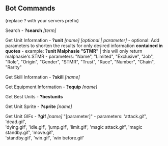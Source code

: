 ## Bot Commands ##
(replace ? with your servers prefix)

Search
    - **?search** *[term]*

Get Unit Information
    - **?unit** *[name] [optional | parameter]*
    - optional: Add parameters to shorten the results for only desired information 
                **contained in quotes**
    - example: **?unit Malphasie "STMR"**  | this will only return malphasie's STMR
    - parameters: "Name", "Limited", "Exclusive", 
                  "Job", "Role", "Origin", 
                  "Gender", "STMR", "Trust", 
                  "Race", "Number", "Chain", "Rarity"

Get Skill Information
    - **?skill** *[name]*

Get Equipment Information
    - **?equip** *[name]*

Get Best Units
    - **?bestunits**

Get Unit Sprite
    - **?sprite** *[name]*

Get Unit GIFs
    - **?gif** *[name]* "[parameter]"
    - parameters: 'attack.gif',  'dead.gif',  
                  'dying.gif', 'idle.gif',  'jump.gif',  'limit.gif',
                  'magic attack.gif',  'magic standby.gif',  'move.gif',  
                  'standby.gif',  'win.gif',  'win before.gif' 